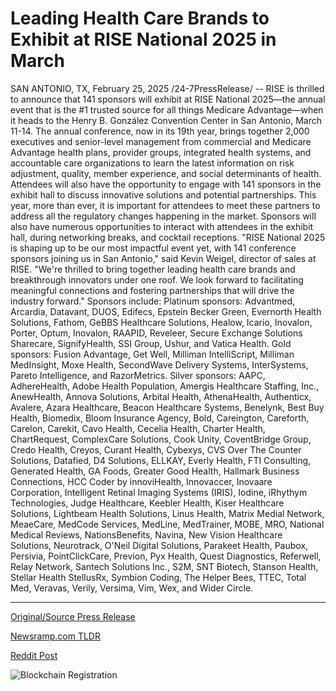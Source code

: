 # Leading Health Care Brands to Exhibit at RISE National 2025 in March

SAN ANTONIO, TX, February 25, 2025 /24-7PressRelease/ -- RISE is thrilled to announce that 141 sponsors will exhibit at RISE National 2025—the annual event that is the #1 trusted source for all things Medicare Advantage—when it heads to the Henry B. González Convention Center in San Antonio, March 11-14.  The annual conference, now in its 19th year, brings together 2,000 executives and senior-level management from commercial and Medicare Advantage health plans, provider groups, integrated health systems, and accountable care organizations to learn the latest information on risk adjustment, quality, member experience, and social determinants of health.  Attendees will also have the opportunity to engage with 141 sponsors in the exhibit hall to discuss innovative solutions and potential partnerships. This year, more than ever, it is important for attendees to meet these partners to address all the regulatory changes happening in the market. Sponsors will also have numerous opportunities to interact with attendees in the exhibit hall, during networking breaks, and cocktail receptions.   "RISE National 2025 is shaping up to be our most impactful event yet, with 141 conference sponsors joining us in San Antonio," said Kevin Weigel, director of sales at RISE. "We're thrilled to bring together leading health care brands and breakthrough innovators under one roof. We look forward to facilitating meaningful connections and fostering partnerships that will drive the industry forward."  Sponsors include:  Platinum sponsors: Advantmed, Arcardia, Datavant, DUOS, Edifecs, Epstein Becker Green, Evernorth Health Solutions, Fathom, GeBBS Healthcare Solutions, Healow, Icario, Inovalon, Porter, Optum, Inovalon, RAAPID, Reveleer, Secure Exchange Solutions Sharecare, SignifyHealth, SSI Group, Ushur, and Vatica Health.  Gold sponsors: Fusion Advantage, Get Well, Milliman IntelliScript, Milliman MedInsight, Moxe Health, SecondWave Delivery Systems, InterSystems, Pareto Intelligence, and RazorMetrics.  Silver sponsors: AAPC, AdhereHealth, Adobe Health Population, Amergis Healthcare Staffing, Inc., AnewHealth, Annova Solutions, Arbital Health, AthenaHealth, Authenticx, Avalere, Azara Healthcare, Beacon Healthcare Systems, Benelynk, Best Buy Health, Biomedix, Bloom Insurance Agency, Bold, Careington, Careforth, Carelon, Carekit, Cavo Health, Cecelia Health, Charter Health, ChartRequest, ComplexCare Solutions, Cook Unity, CoventBridge Group, Credo Health, Creyos, Curant Health, Cybexys, CVS Over The Counter Solutions, Datafied, D4 Solutions, ELLKAY, Everly Health, FTI Consulting, Generated Health, GA Foods, Greater Good Health, Hallmark Business Connections, HCC Coder by innoviHealth, Innovaccer, Inovaare Corporation, Intelligent Retinal Imaging Systems (IRIS), Iodine, iRhythym Technologies, Judge Healthcare, Keebler Health, Kiser Healthcare Solutions, Lightbeam Health Solutions, Linus Health, Matrix Medial Network, MeaeCare, MedCode Services, MedLine, MedTrainer, MOBE, MRO, National Medical Reviews, NationsBenefits, Navina, New Vision Healthcare Solutions, Neurotrack, O'Neil Digital Solutions, Parakeet Health, Paubox, Persivia, PointClickCare, Previon, Pyx Health, Quest Diagnostics, Referwell, Relay Network, Santech Solutions Inc., S2M, SNT Biotech, Stanson Health, Stellar Health StellusRx, Symbion Coding, The Helper Bees, TTEC, Total Med, Veravas, Verily, Versima, Vim, Wex, and Wider Circle. 

---

[Original/Source Press Release](https://www.24-7pressrelease.com/press-release/520002/leading-health-care-brands-to-exhibit-at-rise-national-2025-in-march)
                    

[Newsramp.com TLDR](https://newsramp.com/curated-news/rise-national-2025-to-showcase-141-sponsors-at-san-antonio-event/36e7e297b162c50e79b6f659f10c2516) 

 



[Reddit Post](https://www.reddit.com/r/eventNews/comments/1ixz37m/rise_national_2025_to_showcase_141_sponsors_at/) 



![Blockchain Registration](https://cdn.newsramp.app/24-7PressRelease/qrcode/252/25/goldldqO.webp)